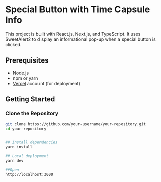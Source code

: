 # Special Button with Time Capsule Info

This project is built with React.js, Next.js, and TypeScript. It uses SweetAlert2 to display an informational pop-up when a special button is clicked.

## Prerequisites

- Node.js
- npm or yarn
- [Vercel](https://vercel.com) account (for deployment)

## Getting Started

### Clone the Repository

```bash
git clone https://github.com/your-username/your-repository.git
cd your-repository


## Install dependencies
yarn install

## Local deployment
yarn dev

##Open 
http://localhost:3000